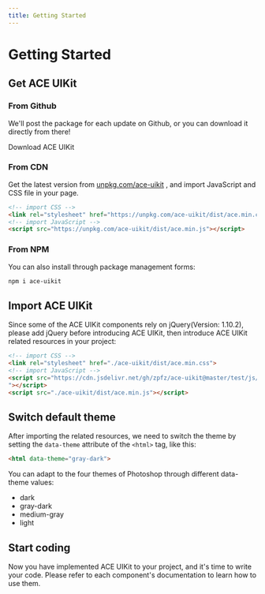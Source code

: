 ```yaml
---
title: Getting Started
---
```


# Getting Started

## Get ACE UIKit

### From Github
We'll post the package for each update on Github, or you can download it directly from there!

<a-button type="primary" href="https://github.com/zpfz/ace-uikit/releases" target="_blank">Download ACE UIKit</a-button>

### From CDN
Get the latest version from [unpkg.com/ace-uikit](https://unpkg.com/ace-uikit/) , and import JavaScript and CSS file in your page.
```html
<!-- import CSS -->
<link rel="stylesheet" href="https://unpkg.com/ace-uikit/dist/ace.min.css">
<!-- import JavaScript -->
<script src="https://unpkg.com/ace-uikit/dist/ace.min.js"></script>
```

### From NPM
You can also install through package management forms:

```bash
npm i ace-uikit
```

## Import ACE UIKit
Since some of the ACE UIKit components rely on jQuery(Version: 1.10.2), please add jQuery before introducing ACE UIKit, then introduce ACE UIKit related resources in your project:

```html
<!-- import CSS -->
<link rel="stylesheet" href="./ace-uikit/dist/ace.min.css">
<!-- import JavaScript -->
<script src="https://cdn.jsdelivr.net/gh/zpfz/ace-uikit@master/test/js/jquery.min.js
"></script>
<script src="./ace-uikit/dist/ace.min.js"></script>
```

## Switch default theme
After importing the related resources, we need to switch the theme by setting the `data-theme` attribute of the `<html>` tag, like this:

```html
<html data-theme="gray-dark">
```
You can adapt to the four themes of Photoshop through different data-theme values:
- dark
- gray-dark
- medium-gray
- light

## Start coding
Now you have implemented ACE UIKit to your project, and it's time to write your code. Please refer to each component's documentation to learn how to use them.